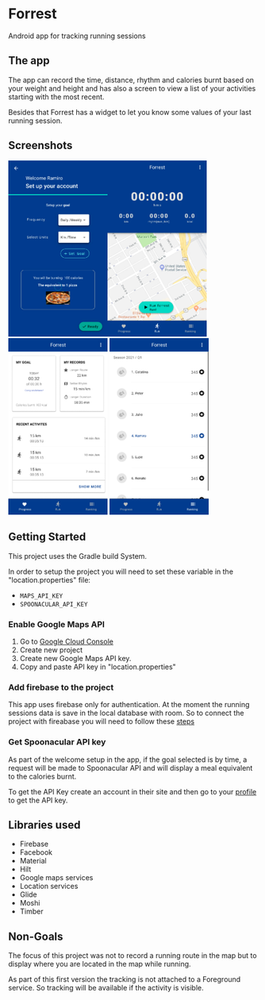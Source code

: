# Forrest
Android app for tracking running sessions

## The app
The app can record the time, distance, rhythm and calories burnt based on your weight and height
and has also a screen to view a list of your activities starting with the most recent. 

Besides that Forrest has a widget to let you know some values of your last running session.

## Screenshots
<img src="/screenshots/04-welcome-goal.jpg" alt="Goal set up" width="200"><img src="/screenshots/05-home.jpg" alt="Home - Run" width="200">
<img src="/screenshots/10-progress.jpg" alt="Home - Progress" width="200">
<img src="/screenshots/11-ranking.jpg" alt="Home - Ranking" width="200">

Getting Started
---------------
This project uses the Gradle build System.

In order to setup the project you will need to set these variable 
in the "location.properties" file:

* `MAPS_API_KEY`
* `SPOONACULAR_API_KEY`

### Enable Google Maps API
1. Go to [Google Cloud Console](https://console.cloud.google.com/)
2. Create new project
3. Create new Google Maps API key.
4. Copy and paste API key in "location.properties"

### Add firebase to the project
This app uses firebase only for authentication. At the moment the running sessions data is save
in the local database with room. So to connect the project with fireabase you will need 
to follow these [steps](https://firebase.google.com/docs/android/setup)

### Get Spoonacular API key
As part of the welcome setup in the app, if the goal selected is by time, a request
will be made to Spoonacular API and will display a meal equivalent to the calories burnt.

To get the API Key create an account in their site and then go to your 
[profile](https://spoonacular.com/food-api/console#Profile) to get the API key.

Libraries used
--------------

* Firebase
* Facebook
* Material
* Hilt
* Google maps services
* Location services
* Glide
* Moshi
* Timber

Non-Goals
---------
The focus of this project was not to record a running route in the map
but to display where you are located in the map while running. 

As part of this first version the tracking is not attached to a Foreground service. So
tracking will be available if the activity is visible.